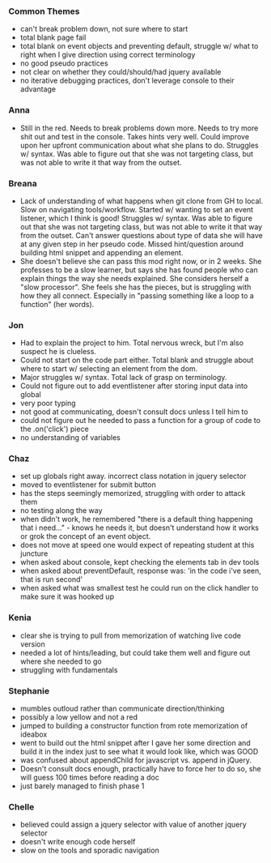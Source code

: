 ### Common Themes
- can't break problem down, not sure where to start
- total blank page fail
- total blank on event objects and preventing default, struggle w/ what to right when I give direction using correct terminology
- no good pseudo practices
- not clear on whether they could/should/had jquery available
- no iterative debugging practices, don't leverage console to their advantage

### Anna
- Still in the red. Needs to break problems down more. Needs to try more shit out and test in the console. Takes hints very well. Could improve upon her upfront communication about what she plans to do. Struggles w/ syntax. Was able to figure out that she was not targeting class, but was not able to write it that way from the outset. 

### Breana
- Lack of understanding of what happens when git clone from GH to local. Slow on navigating tools/workflow. Started w/ wanting to set an event listener, which I think is good! Struggles w/ syntax. Was able to figure out that she was not targeting class, but was not able to write it that way from the outset. Can't answer questions about type of data she will have at any given step in her pseudo code. Missed hint/question around building html snippet and appending an element.
- She doesn't believe she can pass this mod right now, or in 2 weeks. She professes to be a slow learner, but says she has found people who can explain things the way she needs explained. She considers herself a "slow processor". She feels she has the pieces, but is struggling with how they all connect. Especially in "passing something like a loop to a function" (her words).

### Jon
- Had to explain the project to him. Total nervous wreck, but I'm also suspect he is clueless.
- Could not start on the code part either. Total blank and struggle about where to start w/ selecting an element from the dom.
- Major struggles w/ syntax. Total lack of grasp on terminology.
- Could not figure out to add eventlistener after storing input data into global
- very poor typing
- not good at communicating, doesn't consult docs unless I tell him to
- could not figure out he needed to pass a function for a group of code to the .on('click') piece
- no understanding of variables

### Chaz
- set up globals right away. incorrect class notation in jquery selector
- moved to eventlistener for submit button
- has the steps seemingly memorized, struggling with order to attack them
- no testing along the way
- when didn't work, he remembered "there is a default thing happening that i need..." - knows he needs it, but doesn't understand how it works or grok the concept of an event object.
- does not move at speed one would expect of repeating student at this juncture
- when asked about console, kept checking the elements tab in dev tools
- when asked about preventDefault, response was: 'in the code i've seen, that is run second'
- when asked what was smallest test he could run on the click handler to make sure it was hooked up 

### Kenia
- clear she is trying to pull from memorization of watching live code version
- needed a lot of hints/leading, but could take them well and figure out where she needed to go
- struggling with fundamentals

### Stephanie 
- mumbles outloud rather than communicate direction/thinking
- possibly a low yellow and not a red
- jumped to building a constructor function from rote memorization of ideabox
- went to build out the html snippet after I gave her some direction and build it in the index just to see what it would look like, which was GOOD
- was confused about appendChild for javascript vs. append in jQuery. 
- Doesn't consult docs enough, practically have to force her to do so, she will guess 100 times before reading a doc
- just barely managed to finish phase 1

### Chelle
- believed could assign a jquery selector with value of another jquery selector
- doesn't write enough code herself
- slow on the tools and sporadic navigation
